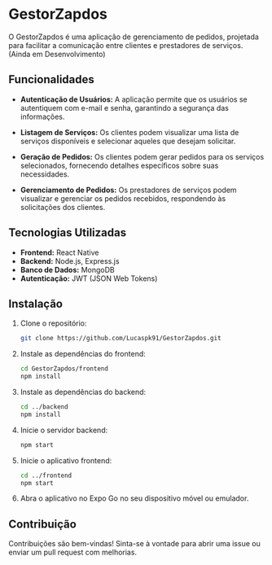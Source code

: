 # GestorZapdos

O GestorZapdos é uma aplicação de gerenciamento de pedidos, projetada para facilitar a comunicação entre clientes e prestadores de serviços.
(Ainda em Desenvolvimento)

## Funcionalidades

- **Autenticação de Usuários:** A aplicação permite que os usuários se autentiquem com e-mail e senha, garantindo a segurança das informações.
  
- **Listagem de Serviços:** Os clientes podem visualizar uma lista de serviços disponíveis e selecionar aqueles que desejam solicitar.

- **Geração de Pedidos:** Os clientes podem gerar pedidos para os serviços selecionados, fornecendo detalhes específicos sobre suas necessidades.

- **Gerenciamento de Pedidos:** Os prestadores de serviços podem visualizar e gerenciar os pedidos recebidos, respondendo às solicitações dos clientes.

## Tecnologias Utilizadas

- **Frontend:** React Native
- **Backend:** Node.js, Express.js
- **Banco de Dados:** MongoDB
- **Autenticação:** JWT (JSON Web Tokens)

## Instalação

1. Clone o repositório:
   ```bash
   git clone https://github.com/Lucaspk91/GestorZapdos.git
   ```

2. Instale as dependências do frontend:
   ```bash
   cd GestorZapdos/frontend
   npm install
   ```

3. Instale as dependências do backend:
   ```bash
   cd ../backend
   npm install
   ```

4. Inicie o servidor backend:
   ```bash
   npm start
   ```

5. Inicie o aplicativo frontend:
   ```bash
   cd ../frontend
   npm start
   ```

6. Abra o aplicativo no Expo Go no seu dispositivo móvel ou emulador.

## Contribuição

Contribuições são bem-vindas! Sinta-se à vontade para abrir uma issue ou enviar um pull request com melhorias.
